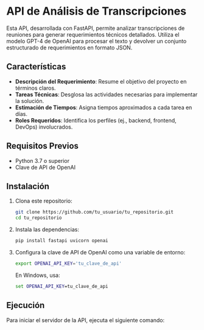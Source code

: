 # API de Análisis de Transcripciones

Esta API, desarrollada con FastAPI, permite analizar transcripciones de reuniones para generar requerimientos técnicos detallados. Utiliza el modelo GPT-4 de OpenAI para procesar el texto y devolver un conjunto estructurado de requerimientos en formato JSON.

## Características

- **Descripción del Requerimiento**: Resume el objetivo del proyecto en términos claros.
- **Tareas Técnicas**: Desglosa las actividades necesarias para implementar la solución.
- **Estimación de Tiempos**: Asigna tiempos aproximados a cada tarea en días.
- **Roles Requeridos**: Identifica los perfiles (ej., backend, frontend, DevOps) involucrados.

## Requisitos Previos

- Python 3.7 o superior
- Clave de API de OpenAI

## Instalación

1. Clona este repositorio:

   ```bash
   git clone https://github.com/tu_usuario/tu_repositorio.git
   cd tu_repositorio
   ```

2. Instala las dependencias:

   ```bash
   pip install fastapi uvicorn openai
   ```

3. Configura la clave de API de OpenAI como una variable de entorno:

   ```bash
   export OPENAI_API_KEY='tu_clave_de_api'
   ```

   En Windows, usa:

   ```cmd
   set OPENAI_API_KEY=tu_clave_de_api
   ```

## Ejecución

Para iniciar el servidor de la API, ejecuta el siguiente comando:
